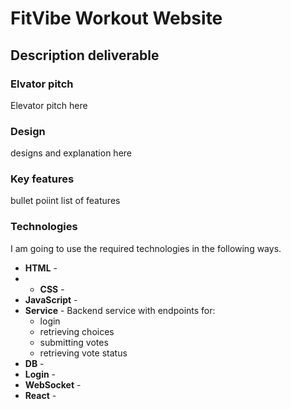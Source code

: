 # FitVibe Workout Website
## Description deliverable
### Elvator pitch
Elevator pitch here

### Design
designs and explanation here

### Key features
bullet poiint list of features

### Technologies

I am going to use the required technologies in the following ways.

- **HTML** -
- - **CSS** - 
- **JavaScript** - 
- **Service** - Backend service with endpoints for:
  - login
  - retrieving choices
  - submitting votes
  - retrieving vote status
- **DB** - 
- **Login** - 
- **WebSocket** - 
- **React** - 
